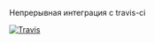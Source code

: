 Непрерывная интеграция с travis-ci

[![Travis][build-badge]][build]

[build-badge]: https://img.shields.io/travis/industrius/E1.12/master.png?style=flat-square

[build]: https://travis-ci.org/industrius/E1.12